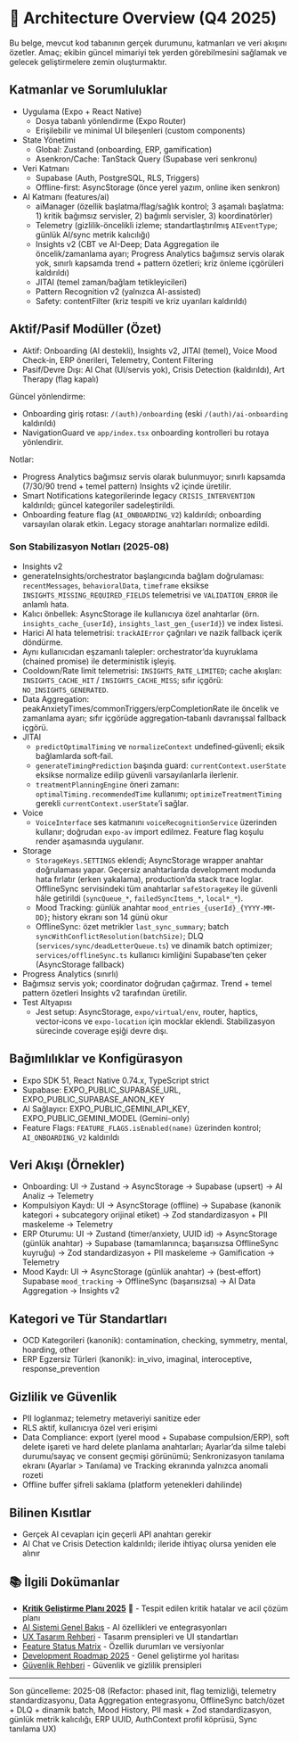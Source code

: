 # 📐 Architecture Overview (Q4 2025)

Bu belge, mevcut kod tabanının gerçek durumunu, katmanları ve veri akışını özetler. Amaç; ekibin güncel mimariyi tek yerden görebilmesini sağlamak ve gelecek geliştirmelere zemin oluşturmaktır.

## Katmanlar ve Sorumluluklar
- Uygulama (Expo + React Native)
  - Dosya tabanlı yönlendirme (Expo Router)
  - Erişilebilir ve minimal UI bileşenleri (custom components)
- State Yönetimi
  - Global: Zustand (onboarding, ERP, gamification)
  - Asenkron/Cache: TanStack Query (Supabase veri senkronu)
- Veri Katmanı
  - Supabase (Auth, PostgreSQL, RLS, Triggers)
  - Offline-first: AsyncStorage (önce yerel yazım, online iken senkron)
 - AI Katmanı (features/ai)
   - aiManager (özellik başlatma/flag/sağlık kontrol; 3 aşamalı başlatma: 1) kritik bağımsız servisler, 2) bağımlı servisler, 3) koordinatörler)
   - Telemetry (gizlilik-öncelikli izleme; standartlaştırılmış `AIEventType`; günlük AI/sync metrik kalıcılığı)
   - Insights v2 (CBT ve AI-Deep; Data Aggregation ile öncelik/zamanlama ayarı; Progress Analytics bağımsız servis olarak yok, sınırlı kapsamda trend + pattern özetleri; kriz önleme içgörüleri kaldırıldı)
   - JITAI (temel zaman/bağlam tetikleyicileri)
   - Pattern Recognition v2 (yalnızca AI-assisted)
   - Safety: contentFilter (kriz tespiti ve kriz uyarıları kaldırıldı)

## Aktif/Pasif Modüller (Özet)
- Aktif: Onboarding (AI destekli), Insights v2, JITAI (temel), Voice Mood Check‑in, ERP önerileri, Telemetry, Content Filtering
- Pasif/Devre Dışı: AI Chat (UI/servis yok), Crisis Detection (kaldırıldı), Art Therapy (flag kapalı)
  
Güncel yönlendirme:
- Onboarding giriş rotası: `/(auth)/onboarding` (eski `/(auth)/ai-onboarding` kaldırıldı)
- NavigationGuard ve `app/index.tsx` onboarding kontrolleri bu rotaya yönlendirir.
  
Notlar:
 - Progress Analytics bağımsız servis olarak bulunmuyor; sınırlı kapsamda (7/30/90 trend + temel pattern) Insights v2 içinde üretilir.
 - Smart Notifications kategorilerinde legacy `CRISIS_INTERVENTION` kaldırıldı; güncel kategoriler sadeleştirildi.
 - Onboarding feature flag (`AI_ONBOARDING_V2`) kaldırıldı; onboarding varsayılan olarak etkin. Legacy storage anahtarları normalize edildi.
 
### Son Stabilizasyon Notları (2025‑08)
 - Insights v2
  - generateInsights/orchestrator başlangıcında bağlam doğrulaması: `recentMessages`, `behavioralData`, `timeframe` eksikse `INSIGHTS_MISSING_REQUIRED_FIELDS` telemetrisi ve `VALIDATION_ERROR` ile anlamlı hata.
  - Kalıcı önbellek: AsyncStorage ile kullanıcıya özel anahtarlar (örn. `insights_cache_{userId}`, `insights_last_gen_{userId}`) ve index listesi.
  - Harici AI hata telemetrisi: `trackAIError` çağrıları ve nazik fallback içerik döndürme.
  - Aynı kullanıcıdan eşzamanlı talepler: orchestrator’da kuyruklama (chained promise) ile deterministik işleyiş.
  - Cooldown/Rate limit telemetrisi: `INSIGHTS_RATE_LIMITED`; cache akışları: `INSIGHTS_CACHE_HIT` / `INSIGHTS_CACHE_MISS`; sıfır içgörü: `NO_INSIGHTS_GENERATED`.
  - Data Aggregation: peakAnxietyTimes/commonTriggers/erpCompletionRate ile öncelik ve zamanlama ayarı; sıfır içgörüde aggregation‑tabanlı davranışsal fallback içgörü.
- JITAI
  - `predictOptimalTiming` ve `normalizeContext` undefined‑güvenli; eksik bağlamlarda soft‑fail.
  - `generateTimingPrediction` başında guard: `currentContext.userState` eksikse normalize edilip güvenli varsayılanlarla ilerlenir.
  - `treatmentPlanningEngine` öneri zamanı: `optimalTiming.recommendedTime` kullanımı; `optimizeTreatmentTiming` gerekli `currentContext.userState`’i sağlar.
- Voice
  - `VoiceInterface` ses katmanını `voiceRecognitionService` üzerinden kullanır; doğrudan `expo-av` import edilmez. Feature flag koşulu render aşamasında uygulanır.
- Storage
  - `StorageKeys.SETTINGS` eklendi; AsyncStorage wrapper anahtar doğrulaması yapar. Geçersiz anahtarlarda development modunda hata fırlatır (erken yakalama), production’da stack trace loglar. OfflineSync servisindeki tüm anahtarlar `safeStorageKey` ile güvenli hâle getirildi (`syncQueue_*`, `failedSyncItems_*`, `local*_*`).
  - Mood Tracking: günlük anahtar `mood_entries_{userId}_{YYYY-MM-DD}`; history ekranı son 14 günü okur
  - OfflineSync: özet metrikler `last_sync_summary`; batch `syncWithConflictResolution(batchSize)`; DLQ (`services/sync/deadLetterQueue.ts`) ve dinamik batch optimizer; `services/offlineSync.ts` kullanıcı kimliğini Supabase’ten çeker (AsyncStorage fallback)
 - Progress Analytics (sınırlı)
  - Bağımsız servis yok; coordinator doğrudan çağırmaz. Trend + temel pattern özetleri Insights v2 tarafından üretilir.
- Test Altyapısı
  - Jest setup: AsyncStorage, `expo/virtual/env`, router, haptics, vector‑icons ve `expo-location` için mocklar eklendi. Stabilizasyon sürecinde coverage eşiği devre dışı.

## Bağımlılıklar ve Konfigürasyon
- Expo SDK 51, React Native 0.74.x, TypeScript strict
- Supabase: EXPO_PUBLIC_SUPABASE_URL, EXPO_PUBLIC_SUPABASE_ANON_KEY
- AI Sağlayıcı: EXPO_PUBLIC_GEMINI_API_KEY, EXPO_PUBLIC_GEMINI_MODEL (Gemini-only)
- Feature Flags: `FEATURE_FLAGS.isEnabled(name)` üzerinden kontrol; `AI_ONBOARDING_V2` kaldırıldı

## Veri Akışı (Örnekler)
- Onboarding: UI → Zustand → AsyncStorage → Supabase (upsert) → AI Analiz → Telemetry
- Kompulsiyon Kaydı: UI → AsyncStorage (offline) → Supabase (kanonik kategori + subcategory orijinal etiket) → Zod standardizasyon + PII maskeleme → Telemetry
- ERP Oturumu: UI → Zustand (timer/anxiety, UUID id) → AsyncStorage (günlük anahtar) → Supabase (tamamlanınca; başarısızsa OfflineSync kuyruğu) → Zod standardizasyon + PII maskeleme → Gamification → Telemetry
- Mood Kaydı: UI → AsyncStorage (günlük anahtar) → (best‑effort) Supabase `mood_tracking` → OfflineSync (başarısızsa) → AI Data Aggregation → Insights v2

## Kategori ve Tür Standartları
- OCD Kategorileri (kanonik): contamination, checking, symmetry, mental, hoarding, other
- ERP Egzersiz Türleri (kanonik): in_vivo, imaginal, interoceptive, response_prevention

## Gizlilik ve Güvenlik
- PII loglanmaz; telemetry metaveriyi sanitize eder
- RLS aktif, kullanıcıya özel veri erişimi
- Data Compliance: export (yerel mood + Supabase compulsion/ERP), soft delete işareti ve hard delete planlama anahtarları; Ayarlar’da silme talebi durumu/sayaç ve consent geçmişi görünümü; Senkronizasyon tanılama ekranı (Ayarlar > Tanılama) ve Tracking ekranında yalnızca anomali rozeti
- Offline buffer şifreli saklama (platform yetenekleri dahilinde)

## Bilinen Kısıtlar
- Gerçek AI cevapları için geçerli API anahtarı gerekir
- AI Chat ve Crisis Detection kaldırıldı; ileride ihtiyaç olursa yeniden ele alınır

## 📚 İlgili Dokümanlar

- **[Kritik Geliştirme Planı 2025](./CRITICAL_IMPROVEMENTS_PLAN_2025.md)** 🚨 - Tespit edilen kritik hatalar ve acil çözüm planı
- [AI Sistemi Genel Bakış](./AI_OVERVIEW.md) - AI özellikleri ve entegrasyonları
- [UX Tasarım Rehberi](./UX_DESIGN_GUIDE.md) - Tasarım prensipleri ve UI standartları
- [Feature Status Matrix](./FEATURE_STATUS_MATRIX.md) - Özellik durumları ve versiyonlar
- [Development Roadmap 2025](./DEVELOPMENT_ROADMAP_2025.md) - Genel geliştirme yol haritası
- [Güvenlik Rehberi](./security-guide.md) - Güvenlik ve gizlilik prensipleri

---
Son güncelleme: 2025-08 (Refactor: phased init, flag temizliği, telemetry standardizasyonu, Data Aggregation entegrasyonu, OfflineSync batch/özet + DLQ + dinamik batch, Mood History, PII mask + Zod standardizasyon, günlük metrik kalıcılığı, ERP UUID, AuthContext profil köprüsü, Sync tanılama UX)
